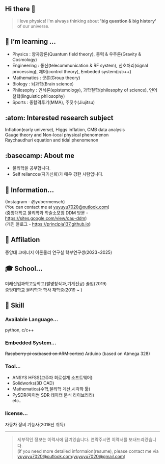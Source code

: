 ## Hi there 👋
 > I love physics! I'm always thinking about **'big question & big history'** of our universe.
 
## 🌱 I’m learning ...    
  - Physics : 양자장론(Quantum field theory), 중력 & 우주론(Gravity & Cosmology)     
  - Engineering : 통신(telecommunication & RF system), 신호처리(signal processing), 제어(control theory), Embeded system(c/c++)
  - Mathematics : 군론(Group theory)  
  - Biology : 뇌과학(Brain science)  
  - Philosophy : 인식론(epistemology), 과학철학(philosophy of science), 언어철학(linguistic philosophy)   
  - Sports : 종합격투기(MMA), 주짓수(Jiujitsu)  
  
## :atom: Interested research subject

Inflation(early universe), Higgs inflation, CMB data analysis  
Gauge theory and Non-local physical phenomenon  
Raychaudhuri equation and tidal phenomenon  

## :basecamp: About me
- 물리학을 공부합니다.  
- Self reliancce(자기신뢰)가 매우 강한 사람입니다.  

## :triangular_flag_on_post: Information...
   (Instagram - @yubermensch)    
   (You can contact me at yuyuyu7020@outlook.com)    
   (중앙대학교 물리학과 학술소모임 DDM 방문 - https://sites.google.com/view/cau-ddm)    
   (개인 블로그 - https://principia137.github.io)
   
## :office: Affilation
  중앙대 고에너지 이론물리 연구실 학부연구생(2023~2025)    
  
## :mortar_board: School...
  미래산업과학고등학교(발명창작과,기계전공) 졸업(2019)   
  중앙대학교 물리학과 학사 재학중(2019 ~ )  

## :ninja: Skill
### Available Language...
  python, c/c++      

### Embedded System...
  ~~Raspberry pi os(based on ARM cortex)~~
  Arduino (based on Atmega 328) 

### Tool...
- ANSYS HFSS(고주파 회로설계 소프트웨어)  
- Solidworks(3D CAD)  
- Mathematica(수학,물리학 계산,시각화 툴)  
- PySDR(파이썬 SDR 데이터 분석 라이브러리)  
etc..  

### license...
  자동차 정비 기능사(2018년 취득)

---
> 세부적인 정보는 이력서에 담겨있습니다. 연락주시면 이력서를 보내드리겠습니다.  
(if you need more detailed informaion(resume), please contact me via yuyuyu7020@outlook.com/yuyuyu7020@gmail.com)
